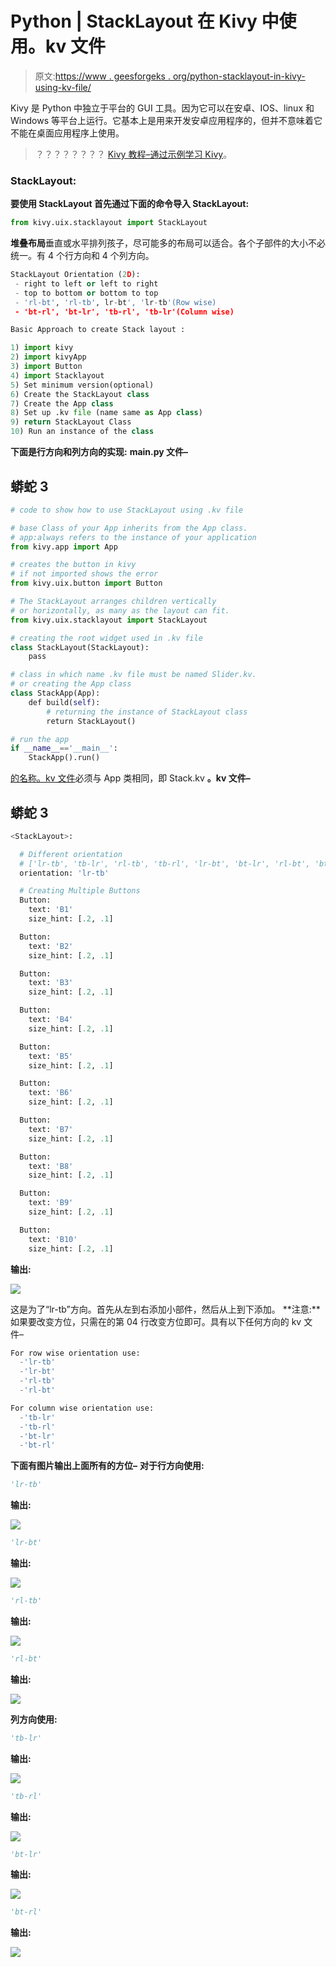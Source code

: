 # Python | StackLayout 在 Kivy 中使用。kv 文件

> 原文:[https://www . geesforgeks . org/python-stacklayout-in-kivy-using-kv-file/](https://www.geeksforgeeks.org/python-stacklayout-in-kivy-using-kv-file/)

Kivy 是 Python 中独立于平台的 GUI 工具。因为它可以在安卓、IOS、linux 和 Windows 等平台上运行。它基本上是用来开发安卓应用程序的，但并不意味着它不能在桌面应用程序上使用。

> ？？？？？？？？ [Kivy 教程–通过示例学习 Kivy](https://www.geeksforgeeks.org/kivy-tutorial/)。

### StackLayout:

**要使用 StackLayout 首先通过下面的命令导入 StackLayout:**

```py
from kivy.uix.stacklayout import StackLayout
```

**堆叠布局**垂直或水平排列孩子，尽可能多的布局可以适合。各个子部件的大小不必统一。有 4 个行方向和 4 个列方向。

```py
StackLayout Orientation (2D):
 - right to left or left to right
 - top to bottom or bottom to top
 - 'rl-bt', 'rl-tb', lr-bt', 'lr-tb'(Row wise)
 - 'bt-rl', 'bt-lr', 'tb-rl', 'tb-lr'(Column wise)
```

```py
Basic Approach to create Stack layout :

1) import kivy
2) import kivyApp
3) import Button
4) import Stacklayout
5) Set minimum version(optional)
6) Create the StackLayout class
7) Create the App class
8) Set up .kv file (name same as App class)
9) return StackLayout Class
10) Run an instance of the class
```

**下面是行方向和列方向的实现:**
**main.py 文件–**

## 蟒蛇 3

```py
# code to show how to use StackLayout using .kv file

# base Class of your App inherits from the App class.
# app:always refers to the instance of your application
from kivy.app import App

# creates the button in kivy
# if not imported shows the error
from kivy.uix.button import Button

# The StackLayout arranges children vertically
# or horizontally, as many as the layout can fit.
from kivy.uix.stacklayout import StackLayout

# creating the root widget used in .kv file
class StackLayout(StackLayout):
    pass

# class in which name .kv file must be named Slider.kv.
# or creating the App class 
class StackApp(App):
    def build(self):
        # returning the instance of StackLayout class
        return StackLayout()

# run the app
if __name__=='__main__':
    StackApp().run()
```

[的名称。kv 文件](https://www.geeksforgeeks.org/python-kivy-kv-file/)必须与 App 类相同，即 Stack.kv
**。kv 文件–**

## 蟒蛇 3

```py
<StackLayout>:

  # Different orientation
  # ['lr-tb', 'tb-lr', 'rl-tb', 'tb-rl', 'lr-bt', 'bt-lr', 'rl-bt', 'bt-rl']
  orientation: 'lr-tb'

  # Creating Multiple Buttons
  Button:
    text: 'B1'
    size_hint: [.2, .1]

  Button:
    text: 'B2'
    size_hint: [.2, .1]

  Button:
    text: 'B3'
    size_hint: [.2, .1]

  Button:
    text: 'B4'
    size_hint: [.2, .1]

  Button:
    text: 'B5'
    size_hint: [.2, .1]

  Button:
    text: 'B6'
    size_hint: [.2, .1]

  Button:
    text: 'B7'
    size_hint: [.2, .1]

  Button:
    text: 'B8'
    size_hint: [.2, .1]

  Button:
    text: 'B9'
    size_hint: [.2, .1]

  Button:
    text: 'B10'
    size_hint: [.2, .1]
```

**输出:**

![](img/7d79131f500ddc579aa03615984611ca.png)

这是为了“lr-tb”方向。首先从左到右添加小部件，然后从上到下添加。
**注意:**如果要改变方位，只需在的第 04 行改变方位即可。具有以下任何方向的 kv 文件–

```py
For row wise orientation use:
  -'lr-tb'
  -'lr-bt'
  -'rl-tb'
  -'rl-bt'

For column wise orientation use:
  -'tb-lr'
  -'tb-rl'
  -'bt-lr'
  -'bt-rl'
```

**下面有图片输出上面所有的方位–**
**对于行方向使用:**

```py
'lr-tb'
```

**输出:**

![](img/7d79131f500ddc579aa03615984611ca.png)

```py
'lr-bt'
```

**输出:**

![](img/fc6ce0b79c0bf2237a995c44ede34f51.png)

```py
'rl-tb'
```

**输出:**

![](img/ad00f2fcdfd47a52fc77800801f1cb99.png)

```py
'rl-bt'
```

**输出:**

![](img/557970ba963d95c9b3780fec0c906d1a.png)

**列方向使用:**

```py
'tb-lr'
```

**输出:**

![](img/b5c1fbd23871dc730c3301318d811111.png)

```py
'tb-rl'
```

**输出:**

![](img/58dd0741fe9acee290456f507005e3a9.png)

```py
'bt-lr'
```

**输出:**

![](img/c8fbecdcc4a9d696a76a07f1c970236d.png)

```py
'bt-rl'
```

**输出:**

![](img/ac15629a88cb1b427a94d7f687029e88.png)